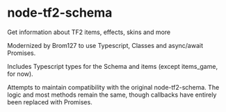 # node-tf2-schema

Get information about TF2 items, effects, skins and more

Modernized by Brom127 to use Typescript, Classes and async/await Promises.

Includes Typescript types for the Schema and items (except items_game, for now).

Attempts to maintain compatibility with the original node-tf2-schema. The logic and most methods remain the same, though callbacks have entirely been replaced with Promises.
